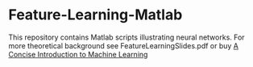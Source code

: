 # Feature-Learning-Matlab
This repository contains Matlab scripts illustrating neural networks. For more theoretical background see FeatureLearningSlides.pdf or buy [A Concise Introduction to Machine Learning](https://www.amazon.com/gp/product/0815384106/ref=dbs_a_def_rwt_bibl_vppi_i0)
